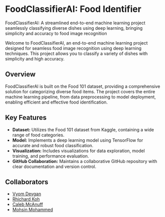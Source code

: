 # FoodClassifierAI: Food Identifier
FoodClassifierAI: A streamlined end-to-end machine learning project seamlessly classifying diverse dishes using deep learning, bringing simplicity and accuracy to food image recognition

Welcome to FoodClassifierAI, an end-to-end machine learning project designed for seamless food image recognition using deep learning techniques. This project allows you to classify a variety of dishes with simplicity and high accuracy.

## Overview

FoodClassifierAI is built on the Food 101 dataset, providing a comprehensive solution for categorizing diverse food items. The project covers the entire machine learning pipeline, from data preprocessing to model deployment, enabling efficient and effective food identification.

## Key Features

- **Dataset:** Utilizes the Food 101 dataset from Kaggle, containing a wide range of food categories.
- **Model:** Implements a deep learning model using TensorFlow for accurate and robust food classification.
- **Visualization:** Includes visualizations for data exploration, model training, and performance evaluation.
- **GitHub Collaboration:** Maintains a collaborative GitHub repository with clear documentation and version control.

## Collaborators

- [Vyom Devgan](https://github.com/vyom-devgan)
- [Rhichard Koh](https://github.com/ROCCYK)
- [Caleb McAnuff](https://github.com/CalebMcAnuff)
- [Mohsin Mohammed](https://github.com/momokamalz)
